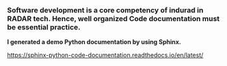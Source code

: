 ### Software development is a core competency of indurad in RADAR tech. Hence, well organized Code documentation must be essential practice.
**I generated a demo Python documentation by using Sphinx.**

https://sphinx-python-code-documentation.readthedocs.io/en/latest/

